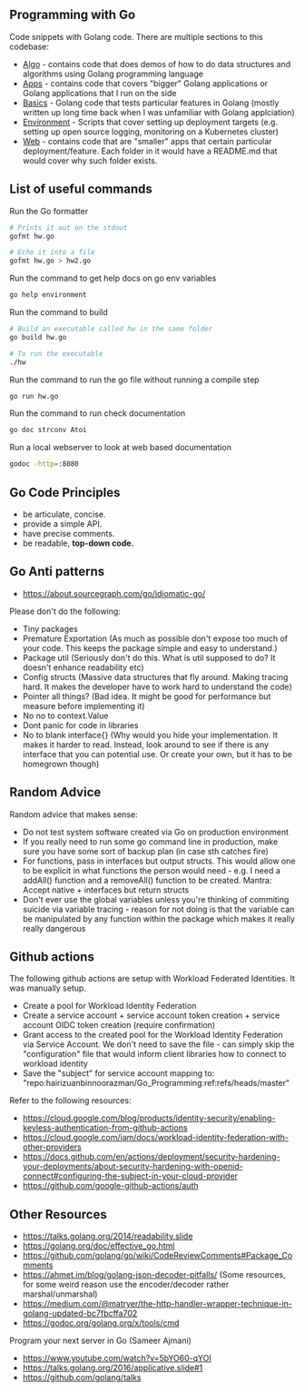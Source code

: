 ## Programming with Go

Code snippets with Golang code. There are multiple sections to this codebase:

- [Algo](/Algo) - contains code that does demos of how to do data structures and algorithms using Golang programming language
- [Apps](/Apps) - contains code that covers "bigger" Golang applications or Golang applications that I run on the side
- [Basics](/Basics) - Golang code that tests particular features in Golang (mostly written up long time back when I was unfamiliar with Golang applciation)
- [Environment](/Environment) - Scripts that cover setting up deployment targets (e.g. setting up open source logging, monitoring on a Kubernetes cluster)
- [Web](/Web) - contains code that are "smaller" apps that certain particular deployment/feature. Each folder in it would have a README.md that would cover why such folder exists.

## List of useful commands

Run the Go formatter
```bash
# Prints it out on the stdout
gofmt hw.go

# Echo it into a file
gofmt hw.go > hw2.go
```

Run the command to get help docs on go env variables
```bash
go help environment
```

Run the command to build 
```bash
# Build an executable called hw in the same folder
go build hw.go

# To run the executable
./hw
```

Run the command to run the go file without running a compile step
```bash
go run hw.go
```

Run the command to run check documentation
```bash
go doc strconv Atoi
```

Run a local webserver to look at web based documentation 
```bash
godoc -http=:8080
```

## Go Code Principles

- be articulate, concise.
- provide a simple API.
- have precise comments.
- be readable, **top-down code.**


## Go Anti patterns

- https://about.sourcegraph.com/go/idiomatic-go/

Please don't do the following:
- Tiny packages
- Premature Exportation (As much as possible don't expose too much of your code. This keeps the package simple and easy to understand.)
- Package util (Seriously don't do this. What is util supposed to do? It doesn't enhance readability etc)
- Config structs (Massive data structures that fly around. Making tracing hard. It makes the developer have to work hard to understand the code)
- Pointer all things? (Bad idea. It might be good for performance but measure before implementing it)
- No no to context.Value
- Dont panic for code in libraries
- No to blank interface{} (Why would you hide your implementation. It makes it harder to read. Instead, look around to see if there is any interface that you can potential use. Or create your own, but it has to be homegrown though)


## Random Advice

Random advice that makes sense:

- Do not test system software created via Go on production environment
- If you really need to run some go command line in production, make sure you have some sort of backup plan (in case sth catches fire)
- For functions, pass in interfaces but output structs. This would allow one to be explicit in what functions the person would need - e.g. I need a addAll() function and a removeAll() function to be created. Mantra: Accept native + interfaces but return structs
- Don't ever use the global variables unless you're thinking of commiting suicide via variable tracing - reason for not doing is that the variable can be manipulated by any function within the package which makes it really really dangerous

## Github actions

The following github actions are setup with Workload Federated Identities. It was manually setup.

- Create a pool for Workload Identity Federation
- Create a service account + service account token creation + service account OIDC token creation (require confirmation)
- Grant access to the created pool for the Workload Identity Federation via Service Account. We don't need to save the file - can simply skip the "configuration" file that would inform client libraries how to connect to workload identity
- Save the "subject" for service account mapping to: "repo:hairizuanbinnoorazman/Go_Programming:ref:refs/heads/master"

Refer to the following resources:

- https://cloud.google.com/blog/products/identity-security/enabling-keyless-authentication-from-github-actions
- https://cloud.google.com/iam/docs/workload-identity-federation-with-other-providers
- https://docs.github.com/en/actions/deployment/security-hardening-your-deployments/about-security-hardening-with-openid-connect#configuring-the-subject-in-your-cloud-provider
- https://github.com/google-github-actions/auth

## Other Resources

- https://talks.golang.org/2014/readability.slide
- https://golang.org/doc/effective_go.html
- https://github.com/golang/go/wiki/CodeReviewComments#Package_Comments
- https://ahmet.im/blog/golang-json-decoder-pitfalls/ (Some resources, for some weird reason use the encoder/decoder rather marshal/unmarshal)
- https://medium.com/@matryer/the-http-handler-wrapper-technique-in-golang-updated-bc7fbcffa702
- https://godoc.org/golang.org/x/tools/cmd

Program your next server in Go (Sameer Ajmani)
- https://www.youtube.com/watch?v=5bYO60-qYOI
- https://talks.golang.org/2016/applicative.slide#1
- https://github.com/golang/talks


